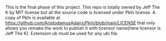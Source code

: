 This is the final phase of this project. This repo is totally owned by Jeff The K by MIT license but all the source code is licensed under PkIn license. A copy of PkIn is available at https://github.com/AristodamusAdairs/PkIn/blob/main/LICENSE that only allows you remake the work to publish it with licensor name(here licensor is Jeff The K). Extension ub must be used for any ubi file.
